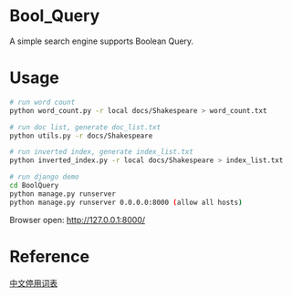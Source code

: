 # Bool_Query

A simple search engine supports Boolean Query.

# Usage

```bash
# run word count
python word_count.py -r local docs/Shakespeare > word_count.txt

# run doc list, generate doc_list.txt
python utils.py -r docs/Shakespeare

# run inverted index, generate index_list.txt
python inverted_index.py -r local docs/Shakespeare > index_list.txt

# run django demo
cd BoolQuery
python manage.py runserver
python manage.py runserver 0.0.0.0:8000 (allow all hosts)
```

Browser open: http://127.0.0.1:8000/

# Reference

[中文停用词表](https://github.com/goto456/stopwords)

